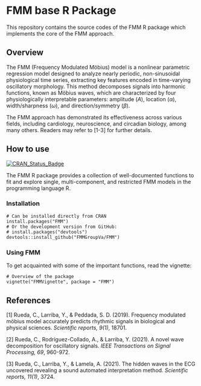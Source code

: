 # FMM base R Package

This repository contains the source codes of the FMM R package which implements the core of the FMM approach.

## Overview

The FMM (Frequency Modulated Möbius) model is a nonlinear parametric regression model designed to analyze nearly periodic, non-sinusoidal physiological time series, extracting key features encoded in time-varying oscillatory morphology. This method decomposes signals into harmonic functions, known as Möbius waves, which are characterized by four physiologically interpretable parameters: amplitude ($A$), location ($\alpha$), width/sharpness ($\omega$), and direction/symmetry ($\beta$).

The FMM approach has demonstrated its effectiveness across various fields, including cardiology, neuroscience, and circadian biology, among many others. Readers may refer to [1-3] for further details.

## How to use

[![CRAN_Status_Badge](https://www.r-pkg.org/badges/version/FMM)](https://cran.r-project.org/package=FMM)

The FMM R package provides a collection of well-documented functions to fit and explore single, multi-component, and restricted FMM models in the programming language R. 

### Installation

```
# Can be installed directly from CRAN
install.packages("FMM")
# Or the development version from GitHub:
# install.packages("devtools")
devtools::install_github("FMMGroupVa/FMM")
```

### Using FMM

To get acquainted with some of the important functions, read the vignette:

```
# Overview of the package
vignette("FMMVignette", package = "FMM")
```

## References

[1] Rueda, C., Larriba, Y., & Peddada, S. D. (2019). Frequency modulated möbius model accurately predicts rhythmic signals in biological and physical sciences. *Scientific reports, 9(1)*, 18701.

[2] Rueda, C., Rodríguez-Collado, A., & Larriba, Y. (2021). A novel wave decomposition for oscillatory signals. *IEEE Transactions on Signal Processing, 69*, 960-972.

[3] Rueda, C., Larriba, Y., & Lamela, A. (2021). The hidden waves in the ECG uncovered revealing a sound automated interpretation method. *Scientific reports, 11(1)*, 3724.
